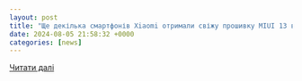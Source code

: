 ```yaml
---
layout: post
title: "Ще декілька смартфонів Xiaomi отримали свіжу прошивку MIUI 13 в Україні"
date: 2024-08-05 21:58:32 +0000
categories: [news]
---
```


[Читати далі](https://www.ukr.net/ru/news/details/technologies/91640194.html)
